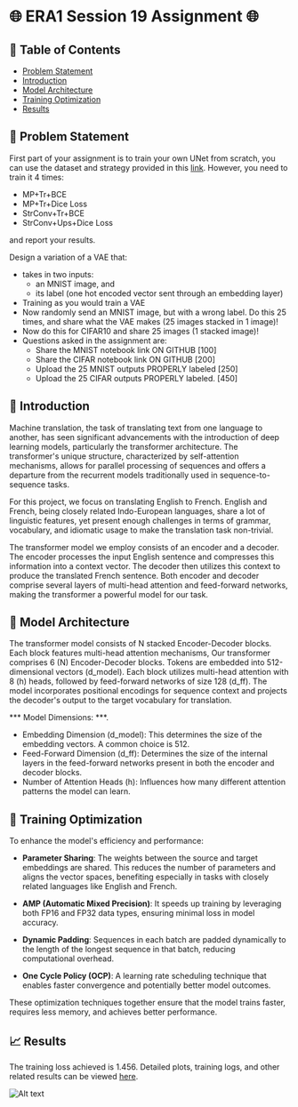 # 🌐 ERA1 Session 19 Assignment 🌐

## 📌 Table of Contents

- [Problem Statement](#problem-statement)
- [Introduction](#introduction)
- [Model Architecture](#model-architecture)
- [Training Optimization](#data-augmentation)
- [Results](#results)


## 🎯 Problem Statement

First part of your assignment is to train your own UNet from scratch, you can use the dataset and strategy provided in this [link](https://medium.com/geekculture/u-net-implementation-from-scratch-using-tensorflow-b4342266e406). However, you need to train it 4 times:

- MP+Tr+BCE
- MP+Tr+Dice Loss
- StrConv+Tr+BCE
- StrConv+Ups+Dice Loss

and report your results.

 

Design a variation of a VAE that:
- takes in two inputs:
    - an MNIST image, and
    - its label (one hot encoded vector sent through an embedding layer)
- Training as you would train a VAE
- Now randomly send an MNIST image, but with a wrong label. Do this 25 times, and share what the VAE makes (25 images stacked in 1 image)!
- Now do this for CIFAR10 and share 25 images (1 stacked image)!
- Questions asked in the assignment are:
    - Share the MNIST notebook link ON GITHUB [100]
    - Share the CIFAR notebook link ON GITHUB [200]
    - Upload the 25 MNIST outputs PROPERLY labeled [250]
    - Upload the 25 CIFAR outputs PROPERLY labeled. [450]

## 📝 Introduction

Machine translation, the task of translating text from one language to another, has seen significant advancements with the introduction of deep learning models, particularly the transformer architecture. The transformer's unique structure, characterized by self-attention mechanisms, allows for parallel processing of sequences and offers a departure from the recurrent models traditionally used in sequence-to-sequence tasks.

For this project, we focus on translating English to French. English and French, being closely related Indo-European languages, share a lot of linguistic features, yet present enough challenges in terms of grammar, vocabulary, and idiomatic usage to make the translation task non-trivial.

The transformer model we employ consists of an encoder and a decoder. The encoder processes the input English sentence and compresses this information into a context vector. The decoder then utilizes this context to produce the translated French sentence. Both encoder and decoder comprise several layers of multi-head attention and feed-forward networks, making the transformer a powerful model for our task.

## 📐 Model Architecture

The transformer model consists of N stacked Encoder-Decoder blocks. Each block features multi-head attention mechanisms, Our transformer comprises 6 (N) Encoder-Decoder blocks. Tokens are embedded into 512-dimensional vectors (d_model). Each block utilizes multi-head attention with 8 (h) heads, followed by feed-forward networks of size 128 (d_ff). The model incorporates positional encodings for sequence context and projects the decoder's output to the target vocabulary for translation.

*** Model Dimensions: ***. 
- Embedding Dimension (d_model): This determines the size of the embedding vectors. A common choice is 512.  
- Feed-Forward Dimension (d_ff): Determines the size of the internal layers in the feed-forward networks present in both the encoder and decoder blocks.  
- Number of Attention Heads (h): Influences how many different attention patterns the model can learn.  

## 🔧 Training Optimization

To enhance the model's efficiency and performance:

- **Parameter Sharing**: The weights between the source and target embeddings are shared. This reduces the number of parameters and aligns the vector spaces, benefiting especially in tasks with closely related languages like English and French.

- **AMP (Automatic Mixed Precision)**: It speeds up training by leveraging both FP16 and FP32 data types, ensuring minimal loss in model accuracy.

- **Dynamic Padding**: Sequences in each batch are padded dynamically to the length of the longest sequence in that batch, reducing computational overhead.

- **One Cycle Policy (OCP)**: A learning rate scheduling technique that enables faster convergence and potentially better model outcomes.

These optimization techniques together ensure that the model trains faster, requires less memory, and achieves better performance.


## 📈 Results

The training loss achieved is 1.456. Detailed plots, training logs, and other related results can be viewed [here](./era1-session16-transformer-optimization.ipynb). 

![Alt text](image.png)

